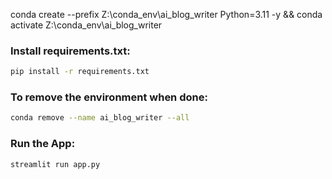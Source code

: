 
conda create --prefix Z:\\conda_env\\ai_blog_writer Python=3.11 -y && conda activate Z:\conda_env\ai_blog_writer


### Install requirements.txt:
```bash
pip install -r requirements.txt
```

### To remove the environment when done:
```bash
conda remove --name ai_blog_writer --all
```

### Run the App:
```bash
streamlit run app.py
```